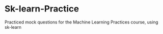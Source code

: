 # Sk-learn-Practice
Practiced mock questions for the Machine Learning Practices course, using sk-learn
